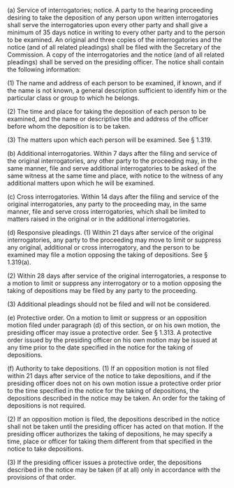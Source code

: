 (a) Service of interrogatories; notice. A party to the hearing proceeding desiring to take the deposition of any person upon written interrogatories shall serve the interrogatories upon every other party and shall give a minimum of 35 days notice in writing to every other party and to the person to be examined. An original and three copies of the interrogatories and the notice (and of all related pleadings) shall be filed with the Secretary of the Commission. A copy of the interrogatories and the notice (and of all related pleadings) shall be served on the presiding officer. The notice shall contain the following information:

(1) The name and address of each person to be examined, if known, and if the name is not known, a general description sufficient to identify him or the particular class or group to which he belongs.

(2) The time and place for taking the deposition of each person to be examined, and the name or descriptive title and address of the officer before whom the deposition is to be taken.

(3) The matters upon which each person will be examined. See § 1.319.

(b) Additional interrogatories. Within 7 days after the filing and service of the original interrogatories, any other party to the proceeding may, in the same manner, file and serve additional interrogatories to be asked of the same witness at the same time and place, with notice to the witness of any additional matters upon which he will be examined.

(c) Cross interrogatories. Within 14 days after the filing and service of the original interrogatories, any party to the proceeding may, in the same manner, file and serve cross interrogatories, which shall be limited to matters raised in the original or in the additional interrogatories.

(d) Responsive pleadings. (1) Within 21 days after service of the original interrogatories, any party to the proceeding may move to limit or suppress any original, additional or cross interrogatory, and the person to be examined may file a motion opposing the taking of depositions. See § 1.319(a).

(2) Within 28 days after service of the original interrogatories, a response to a motion to limit or suppress any interrogatory or to a motion opposing the taking of depositions may be filed by any party to the proceeding.

(3) Additional pleadings should not be filed and will not be considered.

(e) Protective order. On a motion to limit or suppress or an opposition motion filed under paragraph (d) of this section, or on his own motion, the presiding officer may issue a protective order. See § 1.313. A protective order issued by the presiding officer on his own motion may be issued at any time prior to the date specified in the notice for the taking of depositions.

(f) Authority to take depositions. (1) If an opposition motion is not filed within 21 days after service of the notice to take depositions, and if the presiding officer does not on his own motion issue a protective order prior to the time specified in the notice for the taking of depositions, the depositions described in the notice may be taken. An order for the taking of depositions is not required.

(2) If an opposition motion is filed, the depositions described in the notice shall not be taken until the presiding officer has acted on that motion. If the presiding officer authorizes the taking of depositions, he may specify a time, place or officer for taking them different from that specified in the notice to take depositions.

(3) If the presiding officer issues a protective order, the depositions described in the notice may be taken (if at all) only in accordance with the provisions of that order.
                


